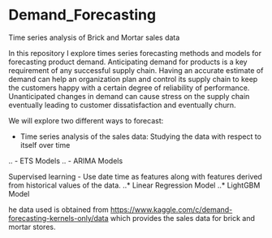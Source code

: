 # Demand_Forecasting

Time series analysis of Brick and Mortar sales data

In this repository I explore times series forecasting methods and models for forecasting product demand.
Anticipating demand for products is a key requirement of any successful supply chain. Having an accurate estimate of demand can help an organization plan and control its supply chain to keep the customers happy with a certain degree of reliability of performance. Unanticipated changes in demand can cause stress on the supply chain eventually leading to customer dissatisfaction and eventually churn.

We will explore two different ways to forecast:

- Time series analysis of the sales data: Studying the data with respect to itself over time 

.. - ETS Models
.. - ARIMA Models

Supervised learning - Use date time as features along with features derived from historical values of the data.
..* Linear Regression Model
..* LightGBM Model

he data used is obtained from https://www.kaggle.com/c/demand-forecasting-kernels-only/data which provides the sales data for brick and mortar stores.
